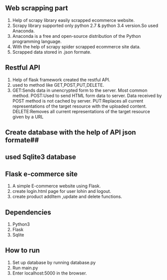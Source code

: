 ## Web scrapping part ##
1. Help of scrapy library easily scrapped ecommerce website.
2. Scrapy library  supported only python 2.7 & python 3.4 version.So used Anaconda.
3. Anaconda is a free and open-source distribution of the Python programming language.
4. With the help of scrapy spider scrapped ecommerce site data.
5. Scrapped data stored in .json formate.

## Restful API ##
1. Help of flask framework created the restful API.
2. used to method like GET,POST,PUT,DELETE.
3. GET:Sends data in unencrypted form to the server. Most common method.
   POST:Used to send HTML form data to server. Data received by POST method is not cached by server.
   PUT:Replaces all current representations of the target resource with the uploaded content.
   DELETE:Removes all current representations of the target resource given by a URL

## Create database with the help of  API json formate##
## used Sqlite3 database ##
 

## Flask e-commerce site ##
1. A simple E-commerce website using Flask.
2. create login.html page for user lohin and logout.
3. create product addItem ,update and delete functions.


## Dependencies ##
1. Python3
2. Flask
3. Sqlite

## How to run ##
1. Set up database by running database.py
2. Run main.py
3. Enter localhost:5000 in the browser.


